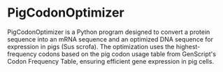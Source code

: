 # PigCodonOptimizer
PigCodonOptimizer is a Python program designed to convert a protein sequence into an mRNA sequence and an optimized DNA sequence for expression in pigs (Sus scrofa). The optimization uses the highest-frequency codons based on the pig codon usage table from GenScript's Codon Frequency Table, ensuring efficient gene expression in pig cells. 
